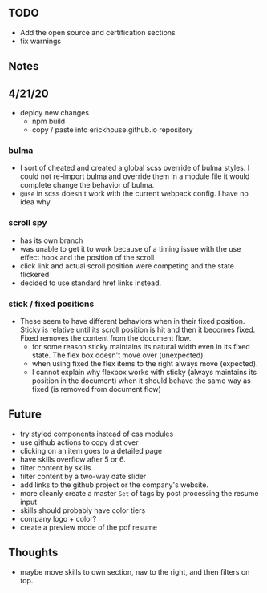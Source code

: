 ## TODO

- Add the open source and certification sections
- fix warnings

## Notes

## 4/21/20

- deploy new changes
    - npm build
    - copy / paste into erickhouse.github.io repository

### bulma

- I sort of cheated and created a global scss override of bulma
styles. I could not re-import bulma and override them in a module file
it would complete change the behavior of bulma.
- `@use` in scss doesn't work with the current webpack config. I have no idea why.
    
### scroll spy
 - has its own branch
 - was unable to get it to work because of 
 a timing issue with the use effect hook and the 
 position of the scroll
 - click link and actual scroll position were competing
 and the state flickered 
 - decided to use standard href links instead.
 
### stick / fixed positions
- These seem to have different behaviors when in their
fixed position. Sticky is relative until its scroll position is hit
and then it becomes fixed. Fixed removes the content from the document flow.
    - for some reason sticky maintains its natural width even 
    in its fixed state. The flex box doesn't move over (unexpected).
    - when using fixed the flex items to the right always move (expected).
    - I cannot explain why flexbox works with sticky (always maintains its position in the document) when
    it should behave the same way as fixed (is removed from document flow)
    
## Future

- try styled components instead of css modules
- use github actions to copy dist over
- clicking on an item goes to a detailed page
- have skills overflow after 5 or 6.
- filter content by skills
- filter content by a two-way date slider
- add links to the github project or the company's website.
- more cleanly create a master `Set` of tags by post processing the resume input
- skills should probably have color tiers
- company logo + color? 
- create a preview mode of the pdf resume

## Thoughts

- maybe move skills to own section, nav to the right, and then filters on top.
    
